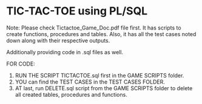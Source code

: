 # TIC-TAC-TOE using PL/SQL

Note: 
Please check Tictactoe_Game_Doc.pdf file first. 
It has scripts to create functions, procedures and tables. 
Also, it has all the test cases noted down along with their respective outputs.

Additionally providing code in .sql files as well. 

FOR CODE:
1. RUN THE SCRIPT TICTACTOE.sql first in the GAME SCRIPTS folder.
2. YOU can find the TEST CASES in the TEST CASES FOLDER.
3. AT last, run DELETE.sql script from the GAME SCRIPTS folder to delete all created tables, procedures and functions.
